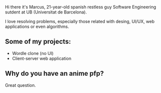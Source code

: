 Hi there it's Marcus, 21-year-old spanish restless guy Software Engineering sutdent at UB (Universitat de Barcelona).

I love resolving problems, especially those related with desing, UI/UX, web applications or even algorithms.

## Some of my projects:

- Wordle clone (no UI)
- Client-server web application

## Why do you have an anime pfp?

Great question.
